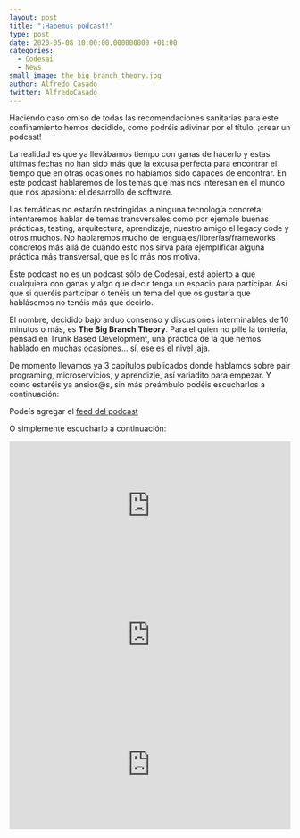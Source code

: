 ```yaml
---
layout: post
title: "¡Habemus podcast!"
type: post
date: 2020-05-08 10:00:00.000000000 +01:00
categories:
  - Codesai
  - News
small_image: the_big_branch_theory.jpg
author: Alfredo Casado
twitter: AlfredoCasado
---
```


Haciendo caso omiso de todas las recomendaciones sanitarias para este confinamiento hemos decidido, como podréis adivinar por el título, ¡crear un podcast!

La realidad es que ya llevábamos tiempo con ganas de hacerlo y estas últimas fechas no han sido más que la excusa perfecta para encontrar el tiempo que en otras ocasiones no habíamos sido capaces de encontrar. En este podcast hablaremos de los temas que más nos interesan en el mundo que nos apasiona: el desarrollo de software.

Las temáticas no estarán restringidas a ninguna tecnología concreta; intentaremos hablar de temas transversales como por ejemplo buenas prácticas, testing, arquitectura, aprendizaje, nuestro amigo el legacy code y otros muchos. No hablaremos mucho de lenguajes/librerías/frameworks concretos más allá de cuando esto nos sirva para ejemplificar alguna práctica más transversal, 
que es lo más nos motiva.

Este podcast no es un podcast sólo de Codesai, está abierto a que cualquiera con ganas 
y algo que decir tenga un espacio para participar. Así que si queréis participar o tenéis un tema del que os gustaría que hablásemos no tenéis más que decirlo.

El nombre, decidido bajo arduo consenso y discusiones interminables de 10 minutos o más, 
es **The Big Branch Theory**. Para el quien no pille la tontería, pensad en Trunk Based Development, una práctica de la que hemos hablado en muchas ocasiones... sí, ese es el nivel jaja.

De momento llevamos ya 3 capítulos publicados donde hablamos sobre pair programing, microservicios, y aprendizje, así variadito para empezar. Y como estaréis ya ansios@s, sin más preámbulo podéis escucharlos a continuación:

Podeís agregar el [feed del podcast](https://anchor.fm/s/56e0f78/podcast/rss)


O simplemente escucharlo a continuación:

<iframe src="https://open.spotify.com/embed-podcast/episode/0dUvwkecs5vZGXzxjW5rfZ" width="100%" height="232" frameborder="0" allowtransparency="true" allow="encrypted-media"></iframe>

<iframe src="https://open.spotify.com/embed-podcast/episode/75wJbJ4vSmrySMfNBrBVK9" width="100%" height="232" frameborder="0" allowtransparency="true" allow="encrypted-media"></iframe>

<iframe src="https://open.spotify.com/embed-podcast/episode/66xV3t7JXTsuEFTfHPiM1b" width="100%" height="232" frameborder="0" allowtransparency="true" allow="encrypted-media"></iframe>